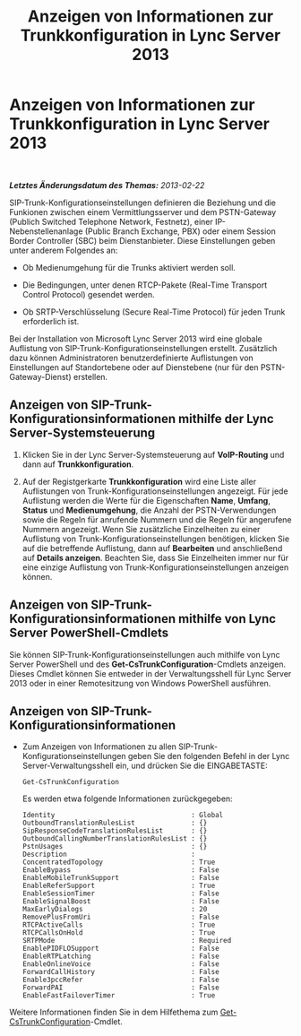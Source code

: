 ﻿---
title: Anzeigen von Informationen zur Trunkkonfiguration in Lync Server 2013
TOCTitle: Anzeigen von Informationen zur Trunkkonfiguration in Lync Server 2013
ms:assetid: ebe10e14-08c2-4797-9254-9ed89516d5cd
ms:mtpsurl: https://technet.microsoft.com/de-de/library/JJ721927(v=OCS.15)
ms:contentKeyID: 49890992
ms.date: 05/19/2016
mtps_version: v=OCS.15
ms.translationtype: HT
---

# Anzeigen von Informationen zur Trunkkonfiguration in Lync Server 2013

 

_**Letztes Änderungsdatum des Themas:** 2013-02-22_

SIP-Trunk-Konfigurationseinstellungen definieren die Beziehung und die Funkionen zwischen einem Vermittlungsserver und dem PSTN-Gateway (Publich Switched Telephone Network, Festnetz), einer IP-Nebenstellenanlage (Public Branch Exchange, PBX) oder einem Session Border Controller (SBC) beim Dienstanbieter. Diese Einstellungen geben unter anderem Folgendes an:

  - Ob Medienumgehung für die Trunks aktiviert werden soll.

  - Die Bedingungen, unter denen RTCP-Pakete (Real-Time Transport Control Protocol) gesendet werden.

  - Ob SRTP-Verschlüsselung (Secure Real-Time Protocol) für jeden Trunk erforderlich ist.

Bei der Installation von Microsoft Lync Server 2013 wird eine globale Auflistung von SIP-Trunk-Konfigurationseinstellungen erstellt. Zusätzlich dazu können Administratoren benutzerdefinierte Auflistungen von Einstellungen auf Standortebene oder auf Dienstebene (nur für den PSTN-Gateway-Dienst) erstellen.

## Anzeigen von SIP-Trunk-Konfigurationsinformationen mithilfe der Lync Server-Systemsteuerung

1.  Klicken Sie in der Lync Server-Systemsteuerung auf **VoIP-Routing** und dann auf **Trunkkonfiguration**.

2.  Auf der Registgerkarte **Trunkkonfiguration** wird eine Liste aller Auflistungen von Trunk-Konfigurationseinstellungen angezeigt. Für jede Auflistung werden die Werte für die Eigenschaften **Name**, **Umfang**, **Status** und **Medienumgehung**, die Anzahl der PSTN-Verwendungen sowie die Regeln für anrufende Nummern und die Regeln für angerufene Nummern angezeigt. Wenn Sie zusätzliche Einzelheiten zu einer Auflistung von Trunk-Konfigurationseinstellungen benötigen, klicken Sie auf die betreffende Auflistung, dann auf **Bearbeiten** und anschließend auf **Details anzeigen**. Beachten Sie, dass Sie Einzelheiten immer nur für eine einzige Auflistung von Trunk-Konfigurationseinstellungen anzeigen können.

## Anzeigen von SIP-Trunk-Konfigurationsinformationen mithilfe von Lync Server PowerShell-Cmdlets

Sie können SIP-Trunk-Konfigurationseinstellungen auch mithilfe von Lync Server PowerShell und des **Get-CsTrunkConfiguration**-Cmdlets anzeigen. Dieses Cmdlet können Sie entweder in der Verwaltungsshell für Lync Server 2013 oder in einer Remotesitzung von Windows PowerShell ausführen.

## Anzeigen von SIP-Trunk-Konfigurationsinformationen

  - Zum Anzeigen von Informationen zu allen SIP-Trunk-Konfigurationseinstellungen geben Sie den folgenden Befehl in der Lync Server-Verwaltungsshell ein, und drücken Sie die EINGABETASTE:
    
        Get-CsTrunkConfiguration
    
    Es werden etwa folgende Informationen zurückgegeben:
    
        Identity                                  : Global
        OutboundTranslationRulesList              : {}
        SipResponseCodeTranslationRulesList       : {}
        OutboundCallingNumberTranslationRulesList : {}
        PstnUsages                                : {}
        Description                               :
        ConcentratedTopology                      : True
        EnableBypass                              : False
        EnableMobileTrunkSupport                  : False
        EnableReferSupport                        : True
        EnableSessionTimer                        : False
        EnableSignalBoost                         : False
        MaxEarlyDialogs                           : 20
        RemovePlusFromUri                         : False
        RTCPActiveCalls                           : True
        RTCPCallsOnHold                           : True
        SRTPMode                                  : Required
        EnablePIDFLOSupport                       : False
        EnableRTPLatching                         : False
        EnableOnlineVoice                         : False
        ForwardCallHistory                        : False
        Enable3pccRefer                           : False
        ForwardPAI                                : False
        EnableFastFailoverTimer                   : True

Weitere Informationen finden Sie in dem Hilfethema zum [Get-CsTrunkConfiguration](https://docs.microsoft.com/en-us/powershell/module/skype/Get-CsTrunkConfiguration)-Cmdlet.

